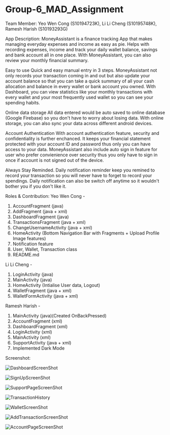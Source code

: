 # Group-6_MAD_Assignment
Team Member: Yeo Wen Cong (S10194723K), Li Li Cheng (S10195748K), Ramesh Harish (S10193293G)

App Description: 
MoneyAssistant is a finance tracking App that makes managing everyday expenses and income as easy as pie. Helps with recording expenses, income and
track your daily wallet balance, savings and bank account all in one place. With MoneyAssistant, you can also review your monthly financial
summary.

Easy to use
Quick and easy manual entry in 3 steps. MoneyAssistant not only records your transaction coming in and out but also update your account 
balance so that you can take a quick summary of all your cash allocation and balance in every wallet or bank account you owned.
With Dashboard, you can view statistics like your monthly transactions with every wallet and your most frequently used wallet
so you can see your spending habits.

Online data storage
All data entered would be auto saved to online database (Google Firebase) so you don't have to worry about losing data.
With online storage, you can also sync your data across different android devices.

Account Authentication
With account authentication feature, security and confidentiality is further enchanced. It keeps your financial statement protected
with your account ID and password thus only you can have access to your data. MoneyAssistant also include auto sign in feature for 
user who prefer convienience over security thus you only have to sign in once if account is not signed out of the device.

Always Stay Reminded.
Daily notification reminder keep you remined to record your transaction so you will never have to forget to record your spendings.
Daily notification can also be switch off anytime so it wouldn't bother you if you don't like it.

Roles & Contribution:
Yeo Wen Cong - 
1. AccountFragment (java)
2. AddFragment (java + xml)
3. DashboardFragment (java)
4. TransactionsFragment (java + xml)
5. ChangeUsernameActivity (java + xml)
6. HomeActivity (Bottom Navigation Bar with Fragments + Upload Profile Image features)
7. Notification feature
8. User, Wallet, Transaction class
9. README.md

Li Li Cheng - 
1. LoginActivity (java)
2. MainActivity (java)
3. HomeActivity (Intialise User data, Logout)
4. WalletFragment (java + xml)
5. WalletFormActivity (java + xml)

Ramesh Harish -
1. MainActivity (java)(Created OnBackPressed)
2. AccountFragment (xml)
3. DashboardFragment (xml)
4. LoginActivity (xml)
5. MainActivity (xml)
6. SupportActivity (java + xml)
7. Implemented Dark Mode

Screenshot:

![DashboardScreenShot](https://user-images.githubusercontent.com/64005211/83962907-28d80400-a8d4-11ea-9a34-baa20f58e74c.PNG)

![SignUpScreenShot](https://user-images.githubusercontent.com/64005211/83962908-2aa1c780-a8d4-11ea-8bb3-ddc4926ead85.PNG)

![SupportPageScreenShot](https://user-images.githubusercontent.com/64005211/83962909-2b3a5e00-a8d4-11ea-9800-786b949b4f9c.PNG)

![TransactionHistory](https://user-images.githubusercontent.com/64005211/83962910-2bd2f480-a8d4-11ea-9f2f-4d19529cef4a.PNG)

![WalletScreenShot](https://user-images.githubusercontent.com/64005211/83962911-2c6b8b00-a8d4-11ea-9f55-3a285eba6b6f.PNG)

![AddTransactionScreenShot](https://user-images.githubusercontent.com/64005211/83962914-35f4f300-a8d4-11ea-81fe-cff9a1034584.PNG)

![AccountPageScreenShot](https://user-images.githubusercontent.com/64005211/83962915-37262000-a8d4-11ea-9fb1-d93871a764fb.PNG)
